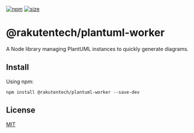 [npm]: https://img.shields.io/npm/v/@rakutentech/plantuml-worker
[npm-url]: https://www.npmjs.com/package/@rakutentech/plantuml-worker
[size]: https://packagephobia.now.sh/badge?p=@rakutentech/plantuml-worker
[size-url]: https://packagephobia.now.sh/result?p=@rakutentech/plantuml-worker

[![npm][npm]][npm-url]
[![size][size]][size-url]

# @rakutentech/plantuml-worker

A Node library managing PlantUML instances to quickly generate diagrams.

## Install

Using npm:

```console
npm install @rakutentech/plantuml-worker --save-dev
```

## License

[MIT](LICENSE)
